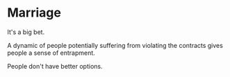 # Marriage
It's a big bet.

A dynamic of people potentially suffering from violating the contracts gives people a sense of entrapment.

People don't have better options.

